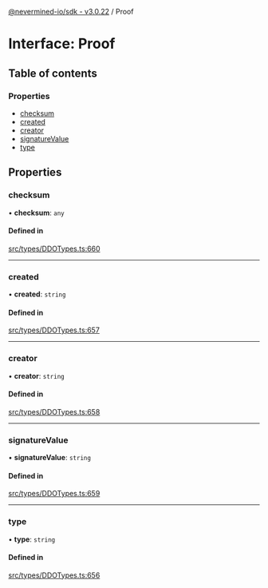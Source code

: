 [@nevermined-io/sdk - v3.0.22](../code-reference.md) / Proof

# Interface: Proof

## Table of contents

### Properties

- [checksum](Proof.md#checksum)
- [created](Proof.md#created)
- [creator](Proof.md#creator)
- [signatureValue](Proof.md#signaturevalue)
- [type](Proof.md#type)

## Properties

### checksum

• **checksum**: `any`

#### Defined in

[src/types/DDOTypes.ts:660](https://github.com/nevermined-io/sdk-js/blob/362ec9def8e214a7107b1963f195c6d6585b9876/src/types/DDOTypes.ts#L660)

---

### created

• **created**: `string`

#### Defined in

[src/types/DDOTypes.ts:657](https://github.com/nevermined-io/sdk-js/blob/362ec9def8e214a7107b1963f195c6d6585b9876/src/types/DDOTypes.ts#L657)

---

### creator

• **creator**: `string`

#### Defined in

[src/types/DDOTypes.ts:658](https://github.com/nevermined-io/sdk-js/blob/362ec9def8e214a7107b1963f195c6d6585b9876/src/types/DDOTypes.ts#L658)

---

### signatureValue

• **signatureValue**: `string`

#### Defined in

[src/types/DDOTypes.ts:659](https://github.com/nevermined-io/sdk-js/blob/362ec9def8e214a7107b1963f195c6d6585b9876/src/types/DDOTypes.ts#L659)

---

### type

• **type**: `string`

#### Defined in

[src/types/DDOTypes.ts:656](https://github.com/nevermined-io/sdk-js/blob/362ec9def8e214a7107b1963f195c6d6585b9876/src/types/DDOTypes.ts#L656)
